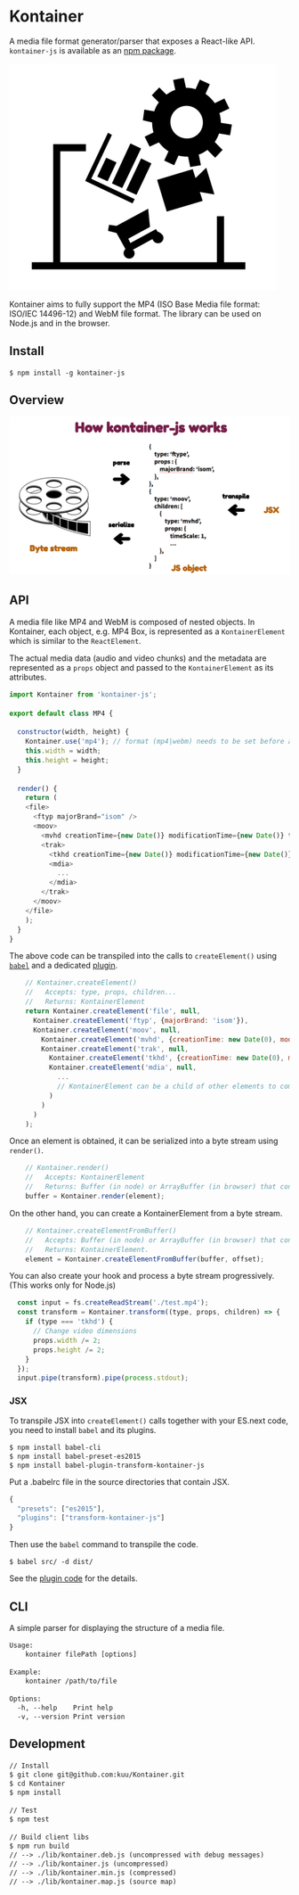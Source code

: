 # Kontainer
A media file format generator/parser that exposes a React-like API. `kontainer-js` is available as an [npm package](https://www.npmjs.com/package/kontainer-js).

![logo](logo.png)

Kontainer aims to fully support the MP4 (ISO Base Media file format: ISO/IEC 14496-12) and WebM file format. The library can be used on Node.js and in the browser.

## Install

```
$ npm install -g kontainer-js
```
## Overview

![logo](how-it-works.png)

## API

A media file like MP4 and WebM is composed of nested objects. In Kontainer, each object, e.g. MP4 Box, is represented as a `KontainerElement` which is similar to the `ReactElement`.

The actual media data (audio and video chunks) and the metadata are represented as a `props` object and passed to the `KontainerElement` as its attributes.

```js
import Kontainer from 'kontainer-js';

export default class MP4 {

  constructor(width, height) {
    Kontainer.use('mp4'); // format (mp4|webm) needs to be set before any API call
    this.width = width;
    this.height = height;
  }

  render() {
    return (
    <file>
      <ftyp majorBrand="isom" />
      <moov>
        <mvhd creationTime={new Date()} modificationTime={new Date()} timeScale={1} nextTrackId={4} />
        <trak>
          <tkhd creationTime={new Date()} modificationTime={new Date()} trackId={1} width={this.width} height={this.height} />
          <mdia>
            ...
          </mdia>
        </trak>
      </moov>
    </file>
    );
  }
}
```

The above code can be transpiled into the calls to `createElement()` using [`babel`](https://babeljs.io/) and a dedicated [plugin](https://www.npmjs.com/package/babel-plugin-transform-kontainer-js).

```js
    // Kontainer.createElement()
    //   Accepts: type, props, children...
    //   Returns: KontainerElement
    return Kontainer.createElement('file', null,
      Kontainer.createElement('ftyp', {majorBrand: 'isom'}),
      Kontainer.createElement('moov', null,
        Kontainer.createElement('mvhd', {creationTime: new Date(0), modificationTime: new Date(), timeScale: 1, nextTrackId: 4}),
        Kontainer.createElement('trak', null,
          Kontainer.createElement('tkhd', {creationTime: new Date(0), modificationTime: new Date(), trackId: 1, width: 640, height: 480}),
          Kontainer.createElement('mdia', null,
            ...
            // KontainerElement can be a child of other elements to compose a large nested tree.
          )
        )
      )
    );
```

Once an element is obtained, it can be serialized into a byte stream using `render()`.

```js
    // Kontainer.render()
    //   Accepts: KontainerElement
    //   Returns: Buffer (in node) or ArrayBuffer (in browser) that contains a media stream
    buffer = Kontainer.render(element);
```

On the other hand, you can create a KontainerElement from a byte stream.

```js
    // Kontainer.createElementFromBuffer()
    //   Accepts: Buffer (in node) or ArrayBuffer (in browser) that contains a media stream [, offset=0]
    //   Returns: KontainerElement.
    element = Kontainer.createElementFromBuffer(buffer, offset);

```

You can also create your hook and process a byte stream progressively. (This works only for Node.js)

```js
  const input = fs.createReadStream('./test.mp4');
  const transform = Kontainer.transform((type, props, children) => {
    if (type === 'tkhd') {
      // Change video dimensions
      props.width /= 2;
      props.height /= 2;
    }
  });
  input.pipe(transform).pipe(process.stdout);
```

### JSX

To transpile JSX into `createElement()` calls together with your ES.next code, you need to install `babel` and its plugins.

```
$ npm install babel-cli
$ npm install babel-preset-es2015
$ npm install babel-plugin-transform-kontainer-js
```

Put a .babelrc file in the source directories that contain JSX.

```js
{
  "presets": ["es2015"],
  "plugins": ["transform-kontainer-js"]
}
```

Then use the `babel` command to transpile the code.

```
$ babel src/ -d dist/
```

See the [plugin code](https://github.com/kuu/babel-plugin-transform-kontainer-js) for the details.


## CLI

A simple parser for displaying the structure of a media file.

```
Usage:
    kontainer filePath [options]

Example:
    kontainer /path/to/file

Options:
  -h, --help    Print help
  -v, --version Print version
```

## Development

```
// Install
$ git clone git@github.com:kuu/Kontainer.git
$ cd Kontainer
$ npm install

// Test
$ npm test

// Build client libs
$ npm run build
// --> ./lib/kontainer.deb.js (uncompressed with debug messages)
// --> ./lib/kontainer.js (uncompressed)
// --> ./lib/kontainer.min.js (compressed)
// --> ./lib/kontainer.map.js (source map)
```
